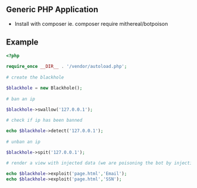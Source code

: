 ## Generic PHP Application

* Install with composer ie. composer require mithereal/botpoison


## Example
```php
<?php
 
require_once __DIR__ . '/vendor/autoload.php';
 
# create the blackhole

$blackhole = new Blackhole();
  
# ban an ip

$blackhole->swallow('127.0.0.1');
  
# check if ip has been banned

echo $blackhole->detect('127.0.0.1');
  
# unban an ip

$blackhole->spit('127.0.0.1');

# render a view with injected data (we are poisoning the bot by injecting the Email or SSN Poison Data into the view file then rendering to txt)

echo $blackhole->exploit('page.html','Email');
echo $blackhole->exploit('page.html','SSN');
```
